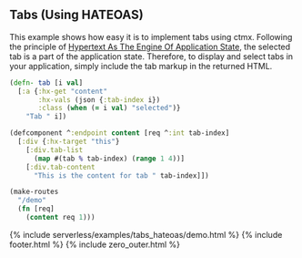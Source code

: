 ## Tabs (Using HATEOAS)

This example shows how easy it is to implement tabs using ctmx. 
Following the principle of [Hypertext As The Engine Of Application State](https://en.wikipedia.org/wiki/HATEOAS),
the selected tab is a part of the application state. 
Therefore, to display and select tabs in your application, simply include the tab markup in the returned HTML.

```clojure
(defn- tab [i val]
  [:a {:hx-get "content"
       :hx-vals (json {:tab-index i})
       :class (when (= i val) "selected")}
    "Tab " i])

(defcomponent ^:endpoint content [req ^:int tab-index]
  [:div {:hx-target "this"}
    [:div.tab-list
      (map #(tab % tab-index) (range 1 4))]
    [:div.tab-content
      "This is the content for tab " tab-index]])

(make-routes
  "/demo"
  (fn [req]
    (content req 1)))
```

{% include serverless/examples/tabs_hateoas/demo.html %}
{% include footer.html %}
{% include zero_outer.html %}